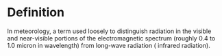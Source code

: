 # Definition

In meteorology, a term used loosely to distinguish radiation in the
visible and near-visible portions of the electromagnetic spectrum
(roughly 0.4 to 1.0 micron in wavelength) from long-wave radiation (
infrared radiation).
